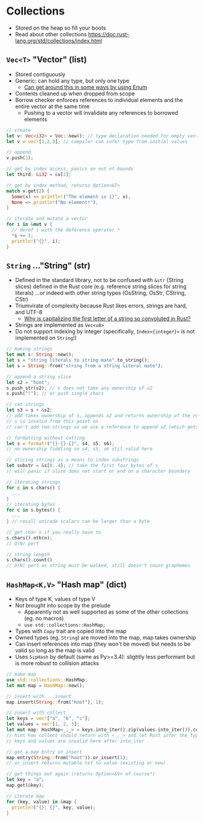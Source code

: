 # Collections

* Stored on the heap so fill your boots
* Read about other collections https://doc.rust-lang.org/std/collections/index.html

## `Vec<T>` "Vector" (list)

* Stored contiguously
* Generic: can hold any type, but only one type
  * [Can get around this in some ways by using Enum](https://doc.rust-lang.org/book/ch08-01-vectors.html#using-an-enum-to-store-multiple-types)
* Contents cleaned up when dropped from scope
* Borrow checker enforces references to individual elements and the entire vector at the same time
   * Pushing to a vector will invalidate any references to borrowed elements

```rust
// create
let v: Vec<i32> = Vec::new(); // type declaration needed for empty vector
let v = vec![1,2,3]; // compiler can infer type from initial values
```

```rust
// append
v.push(1);
```

```rust
// get by index access, panics on out of bounds
let third: &i32 = &v[2];
```

```rust
// get by index method, returns Option<&T>
match v.get(2) {
  Some(x) => println!("The element is {}", x),
  None => println!("No element!"),
}
```

```rust
// iterate and mutate a vector
for i in &mut v {
  // deref i with the deference operator *
  *i += 1;
  println!("{}", i);
}
```

## `String` ..."String" (str)

* Defined in the standard library, not to be confused with `&str` (String slices) defined in the Rust core (e.g. reference string slices for string literals) ...or indeed with other string types (OsString, OsStr, CString, CStr) 
* Triumvirate of complexity because Rust likes errors, strings are hard, and UTF-8
  * [Why is capitalizing the first letter of a string so convoluted in Rust?
](https://stackoverflow.com/questions/38406793/why-is-capitalizing-the-first-letter-of-a-string-so-convoluted-in-rust)
* Strings are implemented as `Vec<u8>`
* Do not support indexing by integer (specifically, `Index<{integer}>` is not implemented on `String`!)

```rust
// making strings
let mut s: String::new();
let s = "string literals to string mate".to_string();
let s = String::from("string from a string literal mate");
```

```rust
// append a string slice
let s2 = "hoot";
s.push_str(s2); // s does not take any ownership of s2
s.push("!"); // or push single chars
```

```rust
// cat strings
let s3 = s + &s2;
// add takes ownership of s, appends s2 and returns ownership of the result to s3
// s is invalid from this point on
// can't add two strings so we use a reference to append s2 (which gets co-erced to &str)
```

```rust
// formatting without catting
let s = format!("{}-{}-{}", s4, s5, s6);
// no ownership fiddling so s4, s5, s6 stil valid here
```

```rust
// slicing strings as a means to index substrings
let substr = &s[0..4]; // take the first four bytes of s
// will panic if slice does not start or end on a character boundary
```

```rust
// iterating strings
for c in s.chars() {
  ...
}
// iterating bytes
for c in s.bytes() {
  ...
} // recall unicode scalars can be larger than a byte
```

```rust
// get char n if you really have to
s.chars().nth(n);
// O(N) perf
```

```rust
// string length
s.chars().count()
// O(N) perf as string must be walked, still doesn't count graphemes
```

## `HashMap<K,V>` "Hash map" (dict)

* Keys of type K, values of type V
* Not brought into scope by the prelude
  * Apparently not as well supported as some of the other collections (eg. no macros)
  * `use std::collections::HashMap;`
* Types with `Copy` trait are copied into the map
* Owned types (eg. `String`) are moved into the map, map takes ownership
* Can insert references into map (they won't be moved) but needs to be valid so long as the map is valid
* Uses `SipHash` by default (same as Py>=3.4): slightly less performant but is more robust to collision attacks

```rust
// make map
use std::collections::HashMap;
let mut map = HashMap::new();
```

```rust
// insert with ...insert
map.insert(String::from("hoot"), 1);
```

```rust
// insert with collect
let keys = vec!["a", "b", "c"];
let values = vec![1, 2, 3];
let mut map: HashMap<_,_> = keys.into_iter().zip(values.into_iter()).collect();
// hint how collect should return with <_,_> and let Rust infer the types
// keys and values are invalid here after into_iter
```

```rust
// get a map Entry or insert
map.entry(String::from("hoot")).or_insert(1);
// or_insert returns mutable ref to value (existing or new)
```

```rust
// get things out again (returns Option<&V> of course!)
let key = "a";
map.get(&key);
```

```rust
// iterate map
for (key, value) in &map {
  println!("{}: {}", key, value);
}
```
